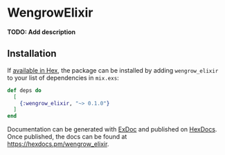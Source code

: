 # WengrowElixir

**TODO: Add description**

## Installation

If [available in Hex](https://hex.pm/docs/publish), the package can be installed
by adding `wengrow_elixir` to your list of dependencies in `mix.exs`:

```elixir
def deps do
  [
    {:wengrow_elixir, "~> 0.1.0"}
  ]
end
```

Documentation can be generated with [ExDoc](https://github.com/elixir-lang/ex_doc)
and published on [HexDocs](https://hexdocs.pm). Once published, the docs can
be found at <https://hexdocs.pm/wengrow_elixir>.

